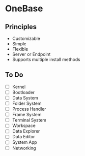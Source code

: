# OneBase

## Principles
- Customizable
- Simple
- Flexible
- Server or Endpoint
- Supports multiple install methods

## To Do
- [ ] Kernel
- [ ] Bootloader
- [ ] Data System
- [ ] Folder System
- [ ] Process Handler
- [ ] Frame System
- [ ] Terminal System
- [ ] Workspace
- [ ] Data Explorer
- [ ] Data Editor
- [ ] System App
- [ ] Networking

